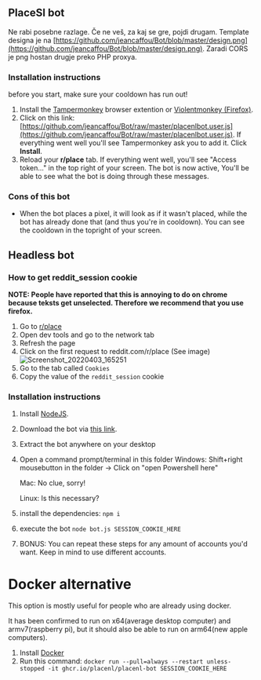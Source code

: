 ## PlaceSI bot

Ne rabi posebne razlage. Če ne veš, za kaj se gre, pojdi drugam.
Template designa je na [https://github.com/jeancaffou/Bot/blob/master/design.png](https://github.com/jeancaffou/Bot/blob/master/design.png). Zaradi CORS je png hostan drugje preko PHP proxya.


### Installation instructions

before you start, make sure your cooldown has run out!

1. Install the [Tampermonkey](https://www.tampermonkey.net/) browser extention or [Violentmonkey (Firefox)](https://addons.mozilla.org/en-US/firefox/addon/violentmonkey/).
2. Click on this link: [https://github.com/jeancaffou/Bot/raw/master/placenlbot.user.js](https://github.com/jeancaffou/Bot/raw/master/placenlbot.user.js). If everything went well you'll see Tampermonkey ask you to add it. Click **Install**.
3. Reload your **r/place** tab. If everything went well, you'll see "Access token..." in the top right of your screen. The bot is now active, You'll be able to see what the bot is doing through these messages.

### Cons of this bot

- When the bot places a pixel, it will look as if it wasn't placed, while the bot has already done that (and thus you're in cooldown). You can see the cooldown in the topright of your screen.

## Headless bot

### How to get reddit_session cookie
**NOTE: People have reported that this is annoying to do on chrome because teksts get unselected. Therefore we recommend that you use firefox.**

1. Go to [r/place](https://reddit.com/r/place)
2. Open dev tools and go to the network tab
3. Refresh the page
4. Click on the first request to reddit.com/r/place (See image)
![Screenshot_20220403_165251](https://user-images.githubusercontent.com/9784257/161433856-27ef7e7c-7f00-4b37-b274-4199ea919aa9.png)
5. Go to the tab called `Cookies`
6. Copy the value of the `reddit_session` cookie

### Installation instructions

1. Install [NodeJS](https://nodejs.org/).
2. Download the bot via [this link](https://github.com/PlaceNL/Bot/archive/refs/heads/master.zip).
3. Extract the bot anywhere on your desktop
4. Open a command prompt/terminal in this folder
    Windows: Shift+right mousebutton in the folder -> Click on "open Powershell here"
    
    Mac: No clue, sorry!
    
    Linux: Is this necessary?
5. install the dependencies: `npm i`
6. execute the bot `node bot.js SESSION_COOKIE_HERE`
7. BONUS: You can repeat these steps for any amount of accounts you'd want. Keep in mind to use different accounts.

# Docker alternative

This option is mostly useful for people who are already using docker.

It has been confirmed to run on x64(average desktop computer) and armv7(raspberry pi), but it should also be able to run on arm64(new apple computers).

1. Install [Docker](https://docs.docker.com/get-docker/)
2. Run this command: `docker run --pull=always --restart unless-stopped -it ghcr.io/placenl/placenl-bot SESSION_COOKIE_HERE`
